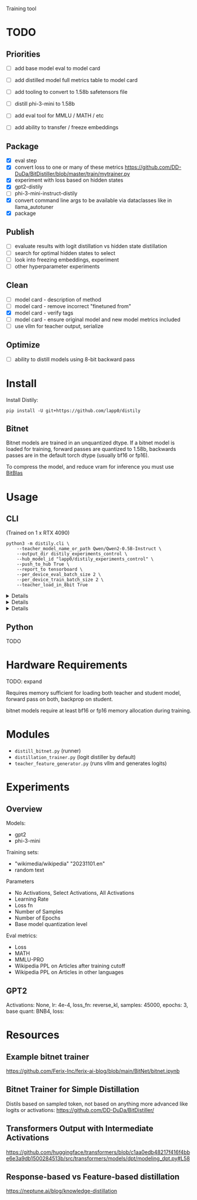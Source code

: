 Training tool

# TODO

## Priorities
- [ ] add base model eval to model card
- [ ] add distilled model full metrics table to model card
- [ ] add tooling to convert to 1.58b safetensors file
- [ ] distill phi-3-mini to 1.58b
- [ ] add eval tool for MMLU / MATH /  etc
- [ ] add ability to transfer / freeze embeddings


## Package
- [x] eval step
- [x] convert loss to one or many of these metrics https://github.com/DD-DuDa/BitDistiller/blob/master/train/mytrainer.py
- [x] experiment with loss based on hidden states
- [x] gpt2-distily
- [ ] phi-3-mini-instruct-distily
- [x] convert command line args to be available via dataclasses like in llama_autotuner
- [x] package

## Publish
- [ ] evaluate results with logit distillation vs hidden state distillation
- [ ] search for optimal hidden states to select
- [ ] look into freezing embeddings, experiment
- [ ] other hyperparameter experiments

## Clean
- [ ] model card - description of method
- [ ] model card - remove incorrect "finetuned from"
- [X] model card - verify tags
- [ ] model card - ensure original model and new model metrics included
- [ ] use vllm for teacher output, serialize

## Optimize
- [ ] ability to distill models using 8-bit backward pass

# Install

Install Distily:
```
pip install -U git+https://github.com/lapp0/distily
```

## Bitnet
Bitnet models are trained in an unquantized dtype. If a bitnet model is loaded for training, forward passes are quantized to 1.58b, backwards passes are in the default torch dtype (usually bf16 or fp16).

To compress the model, and reduce vram for inference you must use [BitBlas](https://github.com/microsoft/BitBLAS)

# Usage

## CLI

(Trained on 1 x RTX 4090)
```
python3 -m distily.cli \
    --teacher_model_name_or_path Qwen/Qwen2-0.5B-Instruct \
    --output_dir distily_experiments_control \
    --hub_model_id "lapp0/distily_experiments_control" \
    --push_to_hub True \
    --report_to tensorboard \
    --per_device_eval_batch_size 2 \
    --per_device_train_batch_size 2 \
    --teacher_load_in_8bit True
```

<details>


(Trained on 1 x A100 40GB)

(TODO)
```
python3 -m distily.cli \
    --teacher_model_name_or_path microsoft/Phi-3-mini-4k-instruct \
    --student_model_as_bitnet True \
    --output_dir phi-3-mini-4k-instruct_distily \
    --hub_model_id "lapp0/phi-3-mini-4k-instruct_distily" \
    --per_device_train_batch_size 1 \
    --per_device_eval_batch_size 1 \
    --eval_strategy steps \
    --eval_steps 2000 \
    --logging_steps 4 \
    --num_train_epochs 1 \
    --lr_scheduler_type cosine \
    --learning_rate 5e-5 \
    --max_grad_norm 64.0 \
    --gradient_checkpointing True \
    --optim paged_adamw_32bit \
    --save_steps 2000 \
    --push_to_hub True \
    --report_to tensorboard \
    --eval_on_start True \
    --teacher_load_in_8bit True
```

</details>


<details>


(Trained on 1 x A100 40GB)

(TODO)
```
python3 -m distily.cli \
    --teacher_model_name_or_path gpt2 \
    --student_model_as_bitnet False \
    --output_dir gpt2_bf16_distily \
    --hub_model_id "lapp0/gpt2_bf16_distily" \
    --per_device_train_batch_size 16 \
    --eval_strategy steps \
    --eval_steps 2000 \
    --logging_steps 4 \
    --num_train_epochs 1 \
    --lr_scheduler_type cosine \
    --learning_rate 5e-5 \
    --max_grad_norm 64.0 \
    --gradient_checkpointing True \
    --optim paged_adamw_32bit \
    --save_steps 2000 \
    --push_to_hub True \
    --report_to tensorboard \
    --eval_on_start True
```

</details>


<details>


(Trained on 1 x RTX 4090)
link to examples

</details>


## Python

TODO

# Hardware Requirements

TODO: expand

Requires memory sufficient for loading both teacher and student model, forward pass on both, backprop on student.

bitnet models require at least bf16 or fp16 memory allocation during training.


# Modules
- `distill_bitnet.py` (runner)
- `distillation_trainer.py` (logit distiller by default)
- `teacher_feature_generator.py` (runs vllm and generates logits)

# Experiments

## Overview

Models:
- gpt2
- phi-3-mini

Training sets:
- "wikimedia/wikipedia" "20231101.en"
- random text

Parameters
- No Activations, Select Activations, All Activations
- Learning Rate
- Loss fn
- Number of Samples
- Number of Epochs
- Base model quantization level

Eval metrics:
- Loss
- MATH
- MMLU-PRO
- Wikipedia PPL on Articles after training cutoff
- Wikipedia PPL on Articles in other languages

## GPT2

Activations: None, lr: 4e-4, loss_fn: reverse_kl, samples: 45000, epochs: 3, base quant: BNB4, loss:


# Resources

## Example bitnet trainer
https://github.com/Ferix-Inc/ferix-ai-blog/blob/main/BitNet/bitnet.ipynb

## Bitnet Trainer for Simple Distillation
Distils based on sampled token, not based on anything more advanced like logits or activations:
https://github.com/DD-DuDa/BitDistiller/

## Transformers Output with Intermediate Activations
https://github.com/huggingface/transformers/blob/c1aa0edb48217f416f4bbe6e3a9db1500284513b/src/transformers/models/dpt/modeling_dpt.py#L58

## Response-based vs Feature-based distillation
https://neptune.ai/blog/knowledge-distillation
